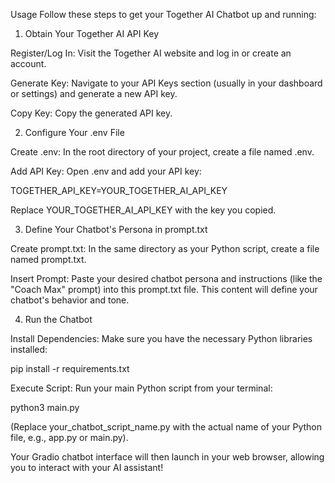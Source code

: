Usage
Follow these steps to get your Together AI Chatbot up and running:

1. Obtain Your Together AI API Key

Register/Log In: Visit the Together AI website and log in or create an account.

Generate Key: Navigate to your API Keys section (usually in your dashboard or settings) and generate a new API key.

Copy Key: Copy the generated API key.

2. Configure Your .env File

Create .env: In the root directory of your project, create a file named .env.

Add API Key: Open .env and add your API key:

TOGETHER_API_KEY=YOUR_TOGETHER_AI_API_KEY

Replace YOUR_TOGETHER_AI_API_KEY with the key you copied.

3. Define Your Chatbot's Persona in prompt.txt

Create prompt.txt: In the same directory as your Python script, create a file named prompt.txt.

Insert Prompt: Paste your desired chatbot persona and instructions (like the "Coach Max" prompt) into this prompt.txt file. This content will define your chatbot's behavior and tone.

4. Run the Chatbot

Install Dependencies: Make sure you have the necessary Python libraries installed:

pip install -r requirements.txt

Execute Script: Run your main Python script from your terminal:

python3 main.py

(Replace your_chatbot_script_name.py with the actual name of your Python file, e.g., app.py or main.py).

Your Gradio chatbot interface will then launch in your web browser, allowing you to interact with your AI assistant!

